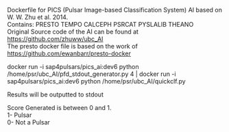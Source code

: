 Dockerfile for PICS (Pulsar Image-based Classification System) AI based on W. W. Zhu et al. 2014. \
Contains: PRESTO TEMPO CALCEPH PSRCAT PYSLALIB THEANO \
Original Source code of the AI can be found at https://github.com/zhuww/ubc_AI \
The presto docker file is based on the work of https://github.com/ewanbarr/presto-docker



docker run -i sap4pulsars/pics_ai:dev6 python /home/psr/ubc_AI/pfd_stdout_generator.py 4 | docker run -i sap4pulsars/pics_ai:dev6 python /home/psr/ubc_AI/quickclf.py

Results will be outputted to stdout

Score Generated is between 0 and 1. \
1- Pulsar \
0- Not a Pulsar 

